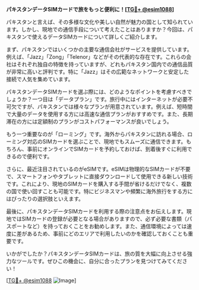 **パキスタンデータSIMカードで旅をもっと便利に！[[TG💪+ @esim1088](https://t.me/s/esim1088)]**

パキスタンと言えば、その多様な文化や美しい自然が魅力の国として知られています。しかし、現地での通信手段について考えたことはありますか？今回は、パキスタンで使えるデータSIMカードについて詳しくご紹介します。

まず、パキスタンではいくつかの主要な通信会社がサービスを提供しています。例えば、「Jazz」「Zong」「Telenor」などがその代表的な存在です。これらの会社はそれぞれ独自の特徴を持っていますが、どれもパキスタン国内での通信品質が非常に高いと評判です。特に「Jazz」はその広範なネットワークと安定した接続で人気を集めています。

パキスタンデータSIMカードを選ぶ際には、どのようなポイントを考慮すべきでしょうか？一つ目は「データプラン」です。旅行中にはインターネットが必要不可欠ですが、パキスタンでは様々なプランが用意されています。例えば、短時間で大量のデータを使用する方には高速な通信プランがおすすめです。また、長期滞在の方には定額制のプランがコストパフォーマンスが良いでしょう。

もう一つ重要なのが「ローミング」です。海外からパキスタンに訪れる場合、ローミング対応のSIMカードを選ぶことで、現地でもスムーズに通信できます。もちろん、事前にオンラインでSIMカードを予約しておけば、到着後すぐに利用できるので便利です。

さらに、最近注目されているのがeSIMです。eSIMは物理的なSIMカードが不要で、スマートフォンやタブレットに直接ダウンロードして使用できる新しい技術です。これにより、現地のSIMカードを購入する手間が省けるだけでなく、複数の国で使い回すことも可能です。特にビジネスマンや頻繁に海外旅行をする方にはぴったりの選択肢といえます。

最後に、パキスタンデータSIMカードを利用する際の注意点をお伝えします。現地ではSIMカードの登録が必要となる場合がありますので、必ず必要な書類（パスポートなど）を持っておくことをお勧めします。また、通信環境によっては速度に差があるため、事前にどのエリアで利用したいのかを確認しておくことも重要です。

いかがでしたか？パキスタンデータSIMカードは、旅の質を大幅に向上させる強力なツールです。ぜひこの機会に、自分に合ったプランを見つけてみてください！

[[TG💪+ @esim1088](https://t.me/s/esim1088) ![Image](https://i.postimg.cc/Y0z9fWf4/image.png)]